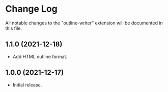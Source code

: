 # Change Log

All notable changes to the "outline-writer" extension will be documented in this file.

## 1.1.0 (2021-12-18)
- Add HTML outline format.

## 1.0.0 (2021-12-17)
- Initial release.
